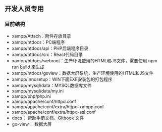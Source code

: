 
## 开发人员专用

### 目前结构

* xampp/Attach：附件存放目录 
* xampp/htdocs：PC端程序
* xampp/htdocs/api：PHP后端程序目录
* xampp/htdocs/src：React代码目录
* xampp/htdocs/webroot：生产环境使用的HTML和JS文件，需要使用 npm run build 来生成
* xampp/htdocs/goview：数据大屏系统，生产环境使用的HTML和JS文件
* xampp/innosetup：WIN下面EXE安装包的打包程序
* xampp/mysql/data：MYSQL数据库文件
* xampp/mysql/data/my.ini
* xampp/php/php.ini
* xampp/apache/conf/httpd.conf
* xampp/apache/conf/extra/httpd-xampp.conf
* xampp/apache/conf/extra/httpd-ssl.conf
* docs： 帮助手册文档，Gitbook 文件
* go-view： 数据大屏


